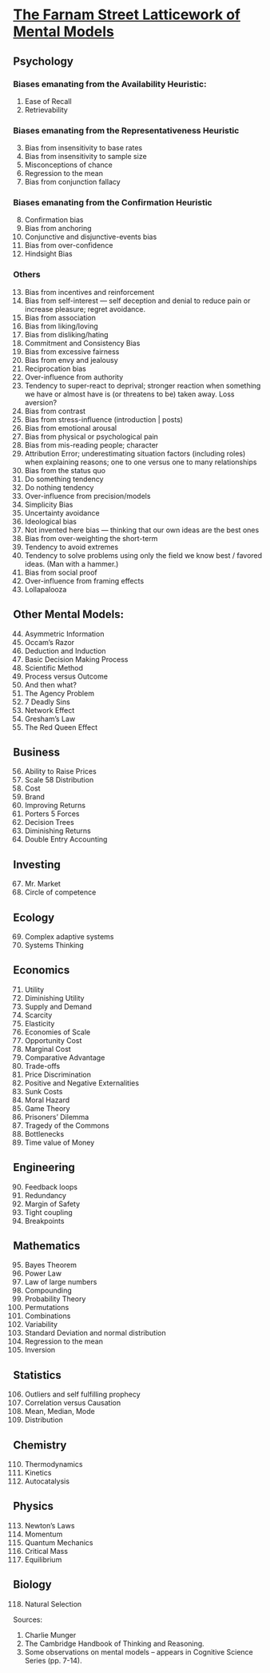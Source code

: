 




# [The Farnam Street Latticework of Mental Models](https://www.farnamstreetblog.com/mental-models/)


## Psychology



### Biases emanating from the Availability Heuristic:

1. Ease of Recall
2. Retrievability


### Biases emanating from the Representativeness Heuristic

3. Bias from insensitivity to base rates
4. Bias from insensitivity to sample size
5. Misconceptions of chance
6. Regression to the mean
7. Bias from conjunction fallacy


### Biases emanating from the Confirmation Heuristic

8. Confirmation bias
9. Bias from anchoring
10. Conjunctive and disjunctive-events bias
11. Bias from over-confidence 
12. Hindsight Bias


### Others

13. Bias from incentives and reinforcement
14. Bias from self-interest — self deception and denial to reduce pain or increase pleasure; regret avoidance.
15. Bias from association
16. Bias from liking/loving
17. Bias from disliking/hating
18. Commitment and Consistency Bias
19. Bias from excessive fairness
20. Bias from envy and jealousy
21. Reciprocation bias
22. Over-influence from authority
23. Tendency to super-react to deprival; stronger reaction when something we have or almost have is (or threatens to be) taken away. Loss aversion?
24. Bias from contrast
25. Bias from stress-influence (introduction | posts)
26. Bias from emotional arousal
27. Bias from physical or psychological pain
28. Bias from mis-reading people; character
29. Attribution Error; underestimating situation factors (including roles) when explaining reasons; one to one versus one to many relationships
30. Bias from the status quo
31. Do something tendency
32. Do nothing tendency
33. Over-influence from precision/models
34. Simplicity Bias
35. Uncertainty avoidance
36. Ideological bias
37. Not invented here bias — thinking that our own ideas are the best ones
38. Bias from over-weighting the short-term
39. Tendency to avoid extremes
40. Tendency to solve problems using only the field we know best / favored ideas. (Man with a hammer.)
41. Bias from social proof
42. Over-influence from framing effects
43. Lollapalooza



## Other Mental Models:

44. Asymmetric Information
45. Occam’s Razor
46. Deduction and Induction
47. Basic Decision Making Process
48. Scientific Method
49. Process versus Outcome
50. And then what?
51. The Agency Problem
52. 7 Deadly Sins
53. Network Effect
54. Gresham’s Law 
55. The Red Queen Effect


## Business

56. Ability to Raise Prices
57. Scale
58 Distribution
59. Cost
60. Brand
61. Improving Returns
62. Porters 5 Forces
63. Decision Trees
64. Diminishing Returns
65. Double Entry Accounting


## Investing

67. Mr. Market
68. Circle of competence


## Ecology

69. Complex adaptive systems
70. Systems Thinking


## Economics

71. Utility
72. Diminishing Utility
73. Supply and Demand
74. Scarcity
75. Elasticity
76. Economies of Scale
77. Opportunity Cost
78. Marginal Cost
79. Comparative Advantage
80. Trade-offs
81. Price Discrimination
82. Positive and Negative Externalities
83. Sunk Costs
84. Moral Hazard
85. Game Theory
86. Prisoners’ Dilemma
87. Tragedy of the Commons 
88. Bottlenecks
89. Time value of Money


## Engineering

90. Feedback loops
91. Redundancy
92. Margin of Safety
93. Tight coupling
94. Breakpoints


## Mathematics

95. Bayes Theorem
96. Power Law
97. Law of large numbers
98. Compounding
99. Probability Theory
100. Permutations
101. Combinations
102. Variability
103. Standard Deviation and normal distribution
104. Regression to the mean
105. Inversion


## Statistics

106. Outliers and self fulfilling prophecy
107. Correlation versus Causation
108. Mean, Median, Mode
109. Distribution


## Chemistry

110. Thermodynamics
111. Kinetics
112. Autocatalysis


## Physics

113. Newton’s Laws
114. Momentum
115. Quantum Mechanics
116. Critical Mass
117. Equilibrium


## Biology

118. Natural Selection

Sources:
1. Charlie Munger
2. The Cambridge Handbook of Thinking and Reasoning.
3. Some observations on mental models – appears in Cognitive Science Series (pp. 7-14).